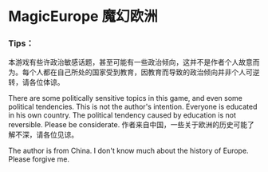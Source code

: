# MagicEurope 魔幻欧洲
### Tips：
本游戏有些许政治敏感话题，甚至可能有一些政治倾向，这并不是作者个人故意而为。每个人都在自己所处的国家受到教育，因教育而导致的政治倾向并非个人可逆转，请各位体谅。

There are some politically sensitive topics in this game, and even some political tendencies. This is not the author's intention. Everyone is educated in his own country. The political tendency caused by education is not reversible. Please be considerate.
作者来自中国，一些关于欧洲的历史可能了解不深，请各位见谅。

The author is from China. I don't know much about the history of Europe. Please forgive me.
